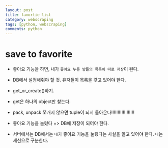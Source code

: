 ```yaml
---
layout: post
title: favortie list
category: webscraping
tags: [python, webscraping]
comments: python
---
```


#  save to favorite

- 좋아요 기능을 하면, 내가 `좋아요 누른 방들의 목록이 따로 저장`이 된다.

- DB에서 설정해줘야 할 것. 유저들이 목록을 갖고 있어야 한다.

- get_or_create()하기.

- get은 하나의 object만 찾는다. 

- pack, unpack 쪼개지 않으면 tuple이 되서 돌아온다!!!!!!!!!!!!!!!!!!

- 좋아요 기능을 눌렀다 => DB에 저장이 되어야 한다.

- 서버에서는 DB에서는 `내`가 좋아요 기능을 눌렀다는 사실을 알고 있어야 한다. `나`는 세션으로 구분한다.